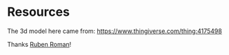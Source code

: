 # Resources

The 3d model here came from: 
https://www.thingiverse.com/thing:4175498

Thanks [Ruben Roman](https://www.thingiverse.com/rbntool/designs)!